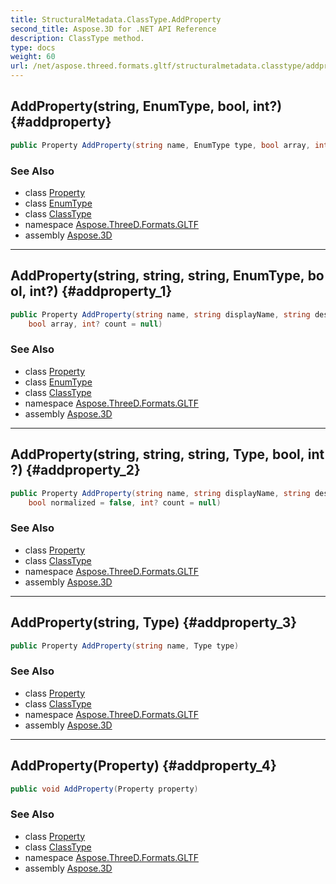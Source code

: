 ```yaml
---
title: StructuralMetadata.ClassType.AddProperty
second_title: Aspose.3D for .NET API Reference
description: ClassType method. 
type: docs
weight: 60
url: /net/aspose.threed.formats.gltf/structuralmetadata.classtype/addproperty/
---
```

## AddProperty(string, EnumType, bool, int?) {#addproperty}

```csharp
public Property AddProperty(string name, EnumType type, bool array, int? count = null)
```

### See Also

* class [Property](../../structuralmetadata.property/)
* class [EnumType](../../structuralmetadata.enumtype/)
* class [ClassType](../)
* namespace [Aspose.ThreeD.Formats.GLTF](../../structuralmetadata.classtype/)
* assembly [Aspose.3D](../../../)

---

## AddProperty(string, string, string, EnumType, bool, int?) {#addproperty_1}

```csharp
public Property AddProperty(string name, string displayName, string description, EnumType type, 
    bool array, int? count = null)
```

### See Also

* class [Property](../../structuralmetadata.property/)
* class [EnumType](../../structuralmetadata.enumtype/)
* class [ClassType](../)
* namespace [Aspose.ThreeD.Formats.GLTF](../../structuralmetadata.classtype/)
* assembly [Aspose.3D](../../../)

---

## AddProperty(string, string, string, Type, bool, int?) {#addproperty_2}

```csharp
public Property AddProperty(string name, string displayName, string description, Type type, 
    bool normalized = false, int? count = null)
```

### See Also

* class [Property](../../structuralmetadata.property/)
* class [ClassType](../)
* namespace [Aspose.ThreeD.Formats.GLTF](../../structuralmetadata.classtype/)
* assembly [Aspose.3D](../../../)

---

## AddProperty(string, Type) {#addproperty_3}

```csharp
public Property AddProperty(string name, Type type)
```

### See Also

* class [Property](../../structuralmetadata.property/)
* class [ClassType](../)
* namespace [Aspose.ThreeD.Formats.GLTF](../../structuralmetadata.classtype/)
* assembly [Aspose.3D](../../../)

---

## AddProperty(Property) {#addproperty_4}

```csharp
public void AddProperty(Property property)
```

### See Also

* class [Property](../../structuralmetadata.property/)
* class [ClassType](../)
* namespace [Aspose.ThreeD.Formats.GLTF](../../structuralmetadata.classtype/)
* assembly [Aspose.3D](../../../)


